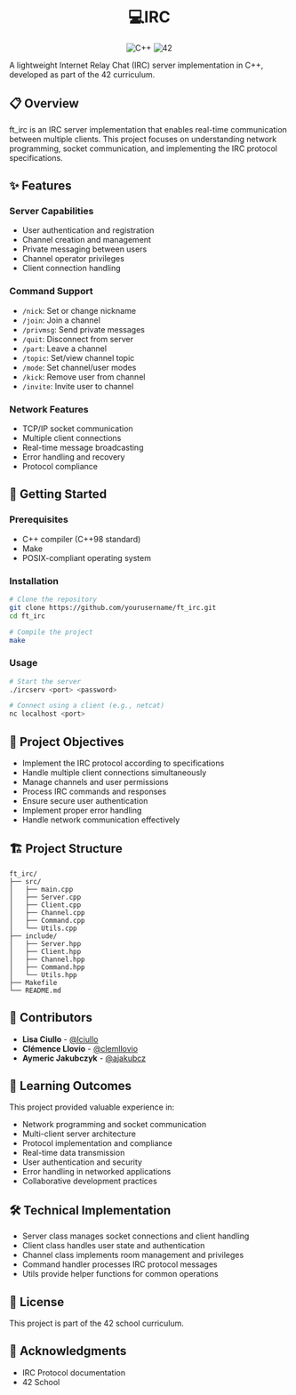 <h1 align="center">💻IRC</h1>
<p align="center">
  <img src="https://img.shields.io/badge/C++-Solutions-blue.svg?style=flat&logo=c++" alt="C++"/>
  <img src="https://img.shields.io/badge/42-000000?style=for-the-badge&logo=42&logoColor=white" alt="42"/>
</p>


A lightweight Internet Relay Chat (IRC) server implementation in C++, developed as part of the 42 curriculum.

## 📋 Overview

ft_irc is an IRC server implementation that enables real-time communication between multiple clients. This project focuses on understanding network programming, socket communication, and implementing the IRC protocol specifications.

## ✨ Features

### Server Capabilities
* User authentication and registration
* Channel creation and management
* Private messaging between users
* Channel operator privileges
* Client connection handling

### Command Support
* `/nick`: Set or change nickname
* `/join`: Join a channel
* `/privmsg`: Send private messages
* `/quit`: Disconnect from server
* `/part`: Leave a channel
* `/topic`: Set/view channel topic
* `/mode`: Set channel/user modes
* `/kick`: Remove user from channel
* `/invite`: Invite user to channel

### Network Features
* TCP/IP socket communication
* Multiple client connections
* Real-time message broadcasting
* Error handling and recovery
* Protocol compliance

## 🚀 Getting Started

### Prerequisites
* C++ compiler (C++98 standard)
* Make
* POSIX-compliant operating system

### Installation

```bash
# Clone the repository
git clone https://github.com/yourusername/ft_irc.git
cd ft_irc

# Compile the project
make
```

### Usage

```bash
# Start the server
./ircserv <port> <password>

# Connect using a client (e.g., netcat)
nc localhost <port>
```

## 🎯 Project Objectives
* Implement the IRC protocol according to specifications
* Handle multiple client connections simultaneously
* Manage channels and user permissions
* Process IRC commands and responses
* Ensure secure user authentication
* Implement proper error handling
* Handle network communication effectively

## 🏗️ Project Structure

```
ft_irc/
├── src/
│   ├── main.cpp
│   ├── Server.cpp
│   ├── Client.cpp
│   ├── Channel.cpp
│   ├── Command.cpp
│   └── Utils.cpp
├── include/
│   ├── Server.hpp
│   ├── Client.hpp
│   ├── Channel.hpp
│   ├── Command.hpp
│   └── Utils.hpp
├── Makefile
└── README.md
```

## 🤝 Contributors
- **Lisa Ciullo** - [@lciullo](https://github.com/lciullo)
- **Clémence Llovio** - [@clemllovio](https://github.com/clemllovio)
- **Aymeric Jakubczyk** - [@ajakubcz](https://github.com/AymericJakubczyk)

## 🧠 Learning Outcomes
This project provided valuable experience in:
* Network programming and socket communication
* Multi-client server architecture
* Protocol implementation and compliance
* Real-time data transmission
* User authentication and security
* Error handling in networked applications
* Collaborative development practices

## 🛠️ Technical Implementation
* Server class manages socket connections and client handling
* Client class handles user state and authentication
* Channel class implements room management and privileges
* Command handler processes IRC protocol messages
* Utils provide helper functions for common operations

## 📝 License
This project is part of the 42 school curriculum.

## 🌟 Acknowledgments
* IRC Protocol documentation
* 42 School
